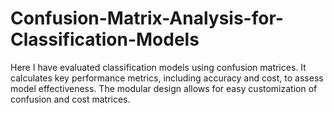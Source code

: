 # Confusion-Matrix-Analysis-for-Classification-Models
Here I have evaluated classification models using confusion matrices. It calculates key performance metrics, including accuracy and cost, to assess model effectiveness. The modular design allows for easy customization of confusion and cost matrices. 
